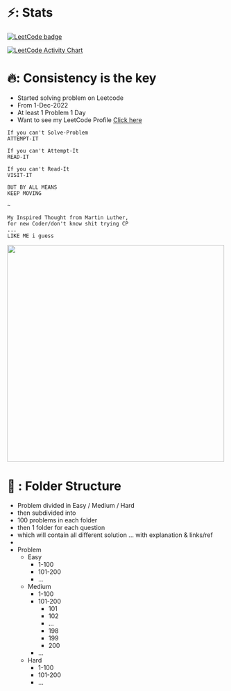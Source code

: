 # ⚡: Stats

[![LeetCode badge](https://img.shields.io/badge/dynamic/json?style=for-the-badge&labelColor=black&color=%23ffa116&label=Solved&query=solvedOverTotal&url=https%3A%2F%2Fleetcode-badge.vercel.app%2Fapi%2Fusers%2Fwithrvr&logo=leetcode&logoColor=yellow)](https://leetcode.com/withrvr/)

<a href="https://leetcode.com/withrvr/">
  <img alt="LeetCode Activity Chart" src="https://leetcard.jacoblin.cool/withrvr?ext=activity"/>
</a>
<br>

# 🔥: Consistency is the key

- Started solving problem on Leetcode
- From 1-Dec-2022
- At least 1 Problem 1 Day
- Want to see my LeetCode Profile [Click here](https://leetcode.com/withrvr/)

<!-- ```
IF YOU CAN'T SOLVE-PROBLEM
ATTEMPT-IT
IF YOU CAN'T ATTEMPT-IT
READ-IT
IF YOU CAN'T READ-IT
VISIT-IT
BUT BY ALL MEANS,
KEEP MOVING
``` -->

```
If you can't Solve-Problem
ATTEMPT-IT

If you can't Attempt-It
READ-IT

If you can't Read-It
VISIT-IT

BUT BY ALL MEANS
KEEP MOVING

~

My Inspired Thought from Martin Luther,
for new Coder/don't know shit trying CP
...
LIKE ME i guess
```

<img src="https://www.myincrediblewebsite.com/wp-content/uploads/2017/01/MLK-on-Moving.jpg" height="500" />
<!-- https://www.myincrediblewebsite.com/wp-content/uploads/2017/01/MLK-on-Moving.jpg -->

# 📂 : Folder Structure

- Problem divided in Easy / Medium / Hard
- then subdivided into
- 100 problems in each folder
- then 1 folder for each question
- which will contain all different solution ... with explanation & links/ref
-
- Problem
  - Easy
    - 1-100
    - 101-200
    - ...
  - Medium
    - 1-100
    - 101-200
      - 101
      - 102
      - ...
      - 198
      - 199
      - 200
    - ...
  - Hard
    - 1-100
    - 101-200
    - ...
